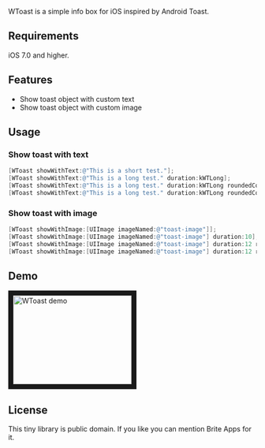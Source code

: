 WToast is a simple info box for iOS inspired by Android Toast.

## Requirements

iOS 7.0 and higher.

## Features

- Show toast object with custom text
- Show toast object with custom image

## Usage

### Show toast with text

```objective-c
[WToast showWithText:@"This is a short test."];
[WToast showWithText:@"This is a long test." duration:kWTLong];
[WToast showWithText:@"This is a long test." duration:kWTLong roundedCorners:YES];
[WToast showWithText:@"This is a long test." duration:kWTLong roundedCorners:YES gravity:kWTGravityMiddle];
```

### Show toast with image

```objective-c
[WToast showWithImage:[UIImage imageNamed:@"toast-image"]];
[WToast showWithImage:[UIImage imageNamed:@"toast-image"] duration:10];
[WToast showWithImage:[UIImage imageNamed:@"toast-image"] duration:12 roundedCorners:NO];
[WToast showWithImage:[UIImage imageNamed:@"toast-image"] duration:12 roundedCorners:NO gravity:kWTGravityTop];
```

## Demo

<a href="http://www.youtube.com/watch?feature=player_embedded&v=clTe6-MGqVQ" target="_blank"><img src="http://img.youtube.com/vi/clTe6-MGqVQ/0.jpg" alt="WToast demo" width="240" height="180" border="10" /></a>

## License

This tiny library is public domain. If you like you can mention Brite Apps for it.
